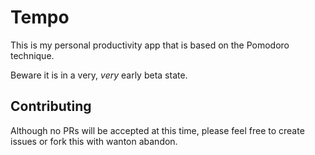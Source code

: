 # Tempo

This is my personal productivity app that is based on the Pomodoro technique.

Beware it is in a very, _very_ early beta state.

## Contributing

Although no PRs will be accepted at this time, please feel free to create issues or fork this with wanton abandon. 
